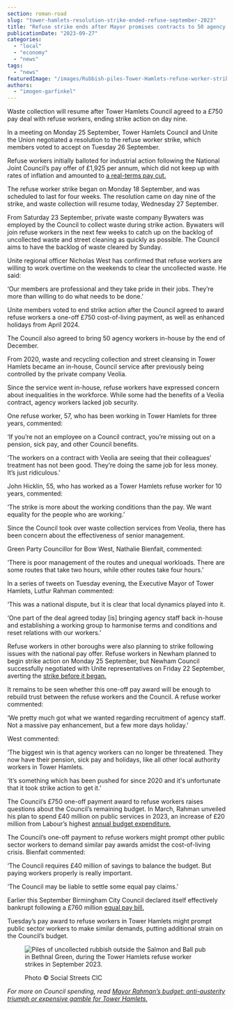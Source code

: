 ```yaml
---
section: roman-road
slug: "tower-hamlets-resolution-strike-ended-refuse-september-2023"
title: "Refuse strike ends after Mayor promises contracts to 50 agency staff"
publicationDate: "2023-09-27"
categories: 
  - "local"
  - "economy"
  - "news"
tags: 
  - "news"
featuredImage: "/images/Rubbish-piles-Tower-Hamlets-refuse-worker-strikes-2023-3-1.jpg"
authors: 
  - "imogen-garfinkel"
---
```


Waste collection will resume after Tower Hamlets Council agreed to a £750 pay deal with refuse workers, ending strike action on day nine. 

In a meeting on Monday 25 September, Tower Hamlets Council and Unite the Union negotiated a resolution to the refuse worker strike, which members voted to accept on Tuesday 26 September.

Refuse workers initially balloted for industrial action following the National Joint Council’s pay offer of £1,925 per annum, which did not keep up with rates of inflation and amounted to [a real-terms pay cut.](https://romanroadlondon.com/refuse-workers-tower-hamlets-strike-demonstration-september-october-2023/) 

The refuse worker strike began on Monday 18 September, and was scheduled to last for four weeks. The resolution came on day nine of the strike, and waste collection will resume today, Wednesday 27 September. 

From Saturday 23 September, private waste company Bywaters was employed by the Council to collect waste during strike action. Bywaters will join refuse workers in the next few weeks to catch up on the backlog of uncollected waste and street cleaning as quickly as possible. The Council aims to have the backlog of waste cleared by Sunday.

Unite regional officer Nicholas West has confirmed that refuse workers are willing to work overtime on the weekends to clear the uncollected waste. He said:

‘Our members are professional and they take pride in their jobs. They’re more than willing to do what needs to be done.' 

Unite members voted to end strike action after the Council agreed to award refuse workers a one-off £750 cost-of-living payment, as well as enhanced holidays from April 2024. 

The Council also agreed to bring 50 agency workers in-house by the end of December. 

From 2020, waste and recycling collection and street cleansing in Tower Hamlets became an in-house, Council service after previously being controlled by the private company Veolia. 

Since the service went in-house, refuse workers have expressed concern about inequalities in the workforce. While some had the benefits of a Veolia contract, agency workers lacked job security. 

One refuse worker, 57, who has been working in Tower Hamlets for three years, commented:

‘If you’re not an employee on a Council contract, you’re missing out on a pension, sick pay, and other Council benefits.

‘The workers on a contract with Veolia are seeing that their colleagues’ treatment has not been good. They’re doing the same job for less money. It’s just ridiculous.’

John Hicklin, 55, who has worked as a Tower Hamlets refuse worker for 10 years, commented:

‘The strike is more about the working conditions than the pay. We want equality for the people who are working.’

Since the Council took over waste collection services from Veolia, there has been concern about the effectiveness of senior management. 

Green Party Councillor for Bow West, Nathalie Bienfait, commented:

‘There is poor management of the routes and unequal workloads. There are some routes that take two hours, while other routes take four hours.’

In a series of tweets on Tuesday evening, the Executive Mayor of Tower Hamlets, Lutfur Rahman commented:

‘This was a national dispute, but it is clear that local dynamics played into it.

‘One part of the deal agreed today \[is\] bringing agency staff back in-house and establishing a working group to harmonise terms and conditions and reset relations with our workers.’

Refuse workers in other boroughs were also planning to strike following issues with the national pay offer. Refuse workers in Newham planned to begin strike action on Monday 25 September, but Newham Council successfully negotiated with Unite representatives on Friday 22 September, averting the [strike before it began.](https://www.unitetheunion.org/news-events/news/2023/september/newham-refuse-workers-win-across-the-board-payment-for-low-paid-council-workers#:~:text=The%20workers%20in%20Newham%20were,receive%20the%20%C2%A3750%20payment.)

It remains to be seen whether this one-off pay award will be enough to rebuild trust between the refuse workers and the Council. A refuse worker commented:

‘We pretty much got what we wanted regarding recruitment of agency staff. Not a massive pay enhancement, but a few more days holiday.’

West commented:

‘The biggest win is that agency workers can no longer be threatened. They now have their pension, sick pay and holidays, like all other local authority workers in Tower Hamlets.

‘It’s something which has been pushed for since 2020 and it's unfortunate that it took strike action to get it.’

The Council’s £750 one-off payment award to refuse workers raises questions about the Council’s remaining budget. In March, Rahman unveiled his plan to spend £40 million on public services in 2023, an increase of £20 million from Labour’s highest [annual budget expenditure.](https://romanroadlondon.com/mayor-lutfur-rahman-tower-hamlets-interview/) 

The Council’s one-off payment to refuse workers might prompt other public sector workers to demand similar pay awards amidst the cost-of-living crisis. Bienfait commented:

‘The Council requires £40 million of savings to balance the budget. But paying workers properly is really important. 

‘The Council may be liable to settle some equal pay claims.’

Earlier this September Birmingham City Council declared itself effectively bankrupt following a £760 million [equal pay bill.](https://www.bbc.co.uk/news/uk-england-birmingham-66715441)

Tuesday’s pay award to refuse workers in Tower Hamlets might prompt public sector workers to make similar demands, putting additional strain on the Council’s budget. 

<figure>

![Piles of uncollected rubbish outside the Salmon and Ball pub in Bethnal Green, during the Tower Hamlets refuse worker strikes in September 2023.](/images/Rubbish-piles-Tower-Hamlets-refuse-worker-strikes-2023-2-1-1024x684.jpg)

<figcaption>

Photo © Social Streets CIC

</figcaption>

</figure>

_For more on Council spending, read_ [_Mayor Rahman’s budget: anti-austerity triumph or expensive gamble for Tower Hamlets._](https://romanroadlondon.com/mayor-rahman-budget-2023-aspire/)


